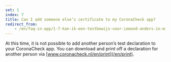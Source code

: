 ```yaml
---
set: 1
index: 7
title: Can I add someone else’s certificate to my CoronaCheck app?
redirect_from: 
    - /en/faq-in-app/1-7-kan-ik-een-testbewijs-voor-iemand-anders-in-mijn-app-toevoegen
---
```

At this time, it is not possible to add another person’s test declaration to your CoronaCheck app. You can download and print off a declaration for another person via [www.coronacheck.nl/en/print](/en/print).
